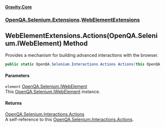 #### [Gravity.Core](./index.md 'index')
### [OpenQA.Selenium.Extensions](./OpenQA-Selenium-Extensions.md 'OpenQA.Selenium.Extensions').[WebElementExtensions](./OpenQA-Selenium-Extensions-WebElementExtensions.md 'OpenQA.Selenium.Extensions.WebElementExtensions')
## WebElementExtensions.Actions(OpenQA.Selenium.IWebElement) Method
Provides a mechanism for building advanced interactions with the browser.  
```csharp
public static OpenQA.Selenium.Interactions.Actions Actions(this OpenQA.Selenium.IWebElement element);
```
#### Parameters
<a name='OpenQA-Selenium-Extensions-WebElementExtensions-Actions(OpenQA-Selenium-IWebElement)-element'></a>
`element` [OpenQA.Selenium.IWebElement](https://docs.microsoft.com/en-us/dotnet/api/OpenQA.Selenium.IWebElement 'OpenQA.Selenium.IWebElement')  
This [OpenQA.Selenium.IWebElement](https://docs.microsoft.com/en-us/dotnet/api/OpenQA.Selenium.IWebElement 'OpenQA.Selenium.IWebElement') instance.  
  
#### Returns
[OpenQA.Selenium.Interactions.Actions](https://docs.microsoft.com/en-us/dotnet/api/OpenQA.Selenium.Interactions.Actions 'OpenQA.Selenium.Interactions.Actions')  
A self-reference to this [OpenQA.Selenium.Interactions.Actions](https://docs.microsoft.com/en-us/dotnet/api/OpenQA.Selenium.Interactions.Actions 'OpenQA.Selenium.Interactions.Actions').  
